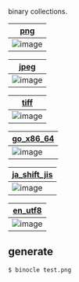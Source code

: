 binary collections.

| [png](./png)            |
|-------------------------|
| ![image](./png/bin.png) |

| [jpeg](./jpeg)           |
|--------------------------|
| ![image](./jpeg/bin.png) |

| [tiff](./tiff)           |
|--------------------------|
| ![image](./tiff/bin.png) |

| [go_x86_64](./go_x86_64)      |
|-------------------------------|
| ![image](./go_x86_64/bin.png) |

| [ja_shift_jis](./ja_shift_jis)   |
|----------------------------------|
| ![image](./ja_shift_jis/bin.png) |

| [en_utf8](./en_utf8)   |
|----------------------------------|
| ![image](./en_utf8/bin.png) |

## generate

```
$ binocle test.png
```
